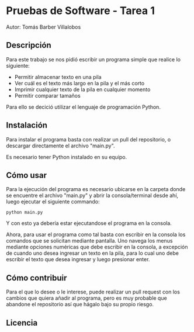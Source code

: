 # Pruebas de Software - Tarea 1
Autor: Tomás Barber Villalobos

## Descripción

Para este trabajo se nos pidió escribir un programa simple que realice lo siguiente:
  - Permitir almacenar texto en una pila
  - Ver cuál es el texto más largo en la pila y el más corto
  - Imprimir cualquier texto de la pila en cualquier momento
  - Permitir comparar tamaños

Para ello se decició utilizar el lenguaje de programación Python.

## Instalación

Para instalar el programa basta con realizar un pull del repositorio, o descargar directamente el archivo "main.py".

Es necesario tener Python instalado en su equipo.

## Cómo usar

Para la ejecución del programa es necesario ubicarse en la carpeta donde se encuentre el archivo "main.py" y abrir la consola/terminal desde ahí, luego ejecutar el siguiente commando: 
```
python main.py
```
Y con esto ya debería estar ejecutandose el programa en la consola.

Ahora, para usar el programa como tal basta con escribir en la consola los comandos que se solicitan mediante pantalla. Uno navega los menus mediante opciones numéricas que debe escribir en la consola, a excepción de cuando uno desea ingresar un texto en la pila, para lo cual uno debe escribir el texto que desea ingresar y luego presionar enter.

## Cómo contribuir

Para el que lo desee o le interese, puede realizar un pull request con los cambios que quiera añadir al programa, pero es muy probable que abandone el repositorio así que hágalo bajo su propio riesgo.

## Licencia




